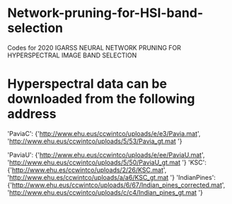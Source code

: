 # Network-pruning-for-HSI-band-selection
Codes for 2020 IGARSS NEURAL NETWORK PRUNING FOR HYPERSPECTRAL IMAGE BAND SELECTION 

# Hyperspectral data can be downloaded from the following address
'PaviaC': {'http://www.ehu.eus/ccwintco/uploads/e/e3/Pavia.mat', 'http://www.ehu.eus/ccwintco/uploads/5/53/Pavia_gt.mat '}

'PaviaU': {'http://www.ehu.eus/ccwintco/uploads/e/ee/PaviaU.mat', 'http://www.ehu.eus/ccwintco/uploads/5/50/PaviaU_gt.mat '}
'KSC': {'http://www.ehu.es/ccwintco/uploads/2/26/KSC.mat', 'http://www.ehu.es/ccwintco/uploads/a/a6/KSC_gt.mat '}
'IndianPines': {'http://www.ehu.eus/ccwintco/uploads/6/67/Indian_pines_corrected.mat',
             'http://www.ehu.eus/ccwintco/uploads/c/c4/Indian_pines_gt.mat '}
